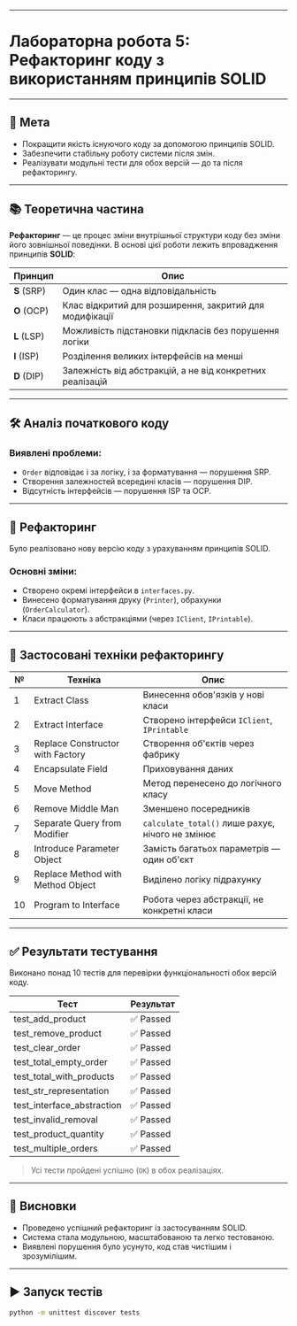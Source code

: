 
---


# Лабораторна робота 5: Рефакторинг коду з використанням принципів SOLID

---

## 🎯 Мета

- Покращити якість існуючого коду за допомогою принципів SOLID.
- Забезпечити стабільну роботу системи після змін.
- Реалізувати модульні тести для обох версій — до та після рефакторингу.

---

## 📚 Теоретична частина

**Рефакторинг** — це процес зміни внутрішньої структури коду без зміни його зовнішньої поведінки. В основі цієї роботи лежить впровадження принципів **SOLID**:

| Принцип | Опис |
|--------|------|
| **S** (SRP) | Один клас — одна відповідальність |
| **O** (OCP) | Клас відкритий для розширення, закритий для модифікації |
| **L** (LSP) | Можливість підстановки підкласів без порушення логіки |
| **I** (ISP) | Розділення великих інтерфейсів на менші |
| **D** (DIP) | Залежність від абстракцій, а не від конкретних реалізацій |

---

## 🛠️ Аналіз початкового коду

### Виявлені проблеми:

- `Order` відповідає і за логіку, і за форматування — порушення SRP.
- Створення залежностей всередині класів — порушення DIP.
- Відсутність інтерфейсів — порушення ISP та OCP.

---

## 🔧 Рефакторинг

Було реалізовано нову версію коду з урахуванням принципів SOLID.

### Основні зміни:

- Створено окремі інтерфейси в `interfaces.py`.
- Винесено форматування друку (`Printer`), обрахунки (`OrderCalculator`).
- Класи працюють з абстракціями (через `IClient`, `IPrintable`).

---

## 🧰 Застосовані техніки рефакторингу

| №  | Техніка                           | Опис |
|----|-----------------------------------|------|
| 1  | Extract Class                     | Винесення обов'язків у нові класи |
| 2  | Extract Interface                 | Створено інтерфейси `IClient`, `IPrintable` |
| 3  | Replace Constructor with Factory  | Створення об'єктів через фабрику |
| 4  | Encapsulate Field                 | Приховування даних |
| 5  | Move Method                       | Метод перенесено до логічного класу |
| 6  | Remove Middle Man                 | Зменшено посередників |
| 7  | Separate Query from Modifier      | `calculate_total()` лише рахує, нічого не змінює |
| 8  | Introduce Parameter Object        | Замість багатьох параметрів — один об'єкт |
| 9  | Replace Method with Method Object | Виділено логіку підрахунку |
| 10 | Program to Interface              | Робота через абстракції, не конкретні класи |

---

## ✅ Результати тестування

Виконано понад 10 тестів для перевірки функціональності обох версій коду.

| Тест                                | Результат |
|-------------------------------------|-----------|
| test_add_product                    | ✅ Passed |
| test_remove_product                 | ✅ Passed |
| test_clear_order                    | ✅ Passed |
| test_total_empty_order              | ✅ Passed |
| test_total_with_products            | ✅ Passed |
| test_str_representation             | ✅ Passed |
| test_interface_abstraction          | ✅ Passed |
| test_invalid_removal                | ✅ Passed |
| test_product_quantity               | ✅ Passed |
| test_multiple_orders                | ✅ Passed |

> Усі тести пройдені успішно (`OK`) в обох реалізаціях.

---

## 📌 Висновки

- Проведено успішний рефакторинг із застосуванням SOLID.
- Система стала модульною, масштабованою та легко тестованою.
- Виявлені порушення було усунуто, код став чистішим і зрозумілішим.

---

## ▶️ Запуск тестів

```bash
python -m unittest discover tests
